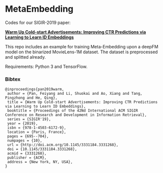 # MetaEmbedding
Codes for our SIGIR-2019 paper: 

**[Warm Up Cold-start Advertisements: Improving CTR Predictions via Learning to Learn ID Embeddings](https://dl.acm.org/citation.cfm?id=3331268)**

This repo includes an example for training Meta-Embedding upon a deepFM model on the binarized MovieLens-1M dataset. The dataset is preprocessed and splitted already.

Requirements: Python 3 and TensorFlow. 

### Bibtex

```
@inproceedings{pan2019warm,
 author = {Pan, Feiyang and Li, Shuokai and Ao, Xiang and Tang, Pingzhong and He, Qing},
 title = {Warm Up Cold-start Advertisements: Improving CTR Predictions via Learning to Learn ID Embeddings},
 booktitle = {Proceedings of the 42Nd International ACM SIGIR Conference on Research and Development in Information Retrieval},
 series = {SIGIR'19},
 year = {2019},
 isbn = {978-1-4503-6172-9},
 location = {Paris, France},
 pages = {695--704},
 numpages = {10},
 url = {http://doi.acm.org/10.1145/3331184.3331268},
 doi = {10.1145/3331184.3331268},
 acmid = {3331268},
 publisher = {ACM},
 address = {New York, NY, USA},
} 
```
